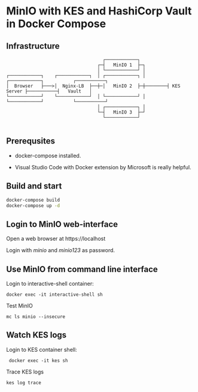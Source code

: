 # MinIO with KES and HashiCorp Vault in Docker Compose

## Infrastructure

```
                                    ┌────────────┐
                                  ┌─┤   MinIO 1  ├─┐
                                  │ └────────────┘ │
┌────────────┐    ┌────────────┐  │ ┌────────────┐ │        ┌────────────┐           ┌───────────┐  
│  Browser   ├───>│  Nginx-LB  ├──┼─│   MinIO 2  ├─┼────────┤ KES Server ├───────────┤   Vault   │  
└────────────┘    └────────────┘  │ └────────────┘ │        └────────────┘           └───────────┘  
                                  │ ┌────────────┐ │ 
                                  └─┤   MinIO 3  ├─┘
                                    └────────────┘
                            

```

## Prerequsites

- docker-compose installed.

- Visual Studio Code with Docker extension by Microsoft is really helpful.

## Build and start

```sh
docker-compose build
docker-compose up -d
```

## Login to MinIO web-interface

Open a web browser at https://localhost

Login with _minio_ and _minio123_ as password.

## Use MinIO from command line interface

Login to interactive-shell container:

`docker exec -it interactive-shell sh`

Test MinIO

`mc ls minio --insecure`

## Watch KES logs
Login to KES container shell:

` docker exec -it kes sh`

Trace KES logs

`kes log trace`
